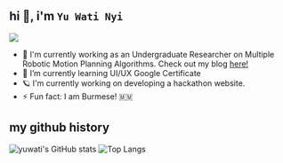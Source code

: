 
## hi  👋, i'm `Yu Wati Nyi` 
<img src="https://i.giphy.com/media/v1.Y2lkPTc5MGI3NjExbDgzMzlpc2loOGhubjY1aWRxemVtdjdsY2pmcWhneHE3Y3R3czcybyZlcD12MV9pbnRlcm5hbF9naWZfYnlfaWQmY3Q9Zw/9TYOxSLqBIrK0/giphy.gif"/>

- 🔭 I'm currently working as an Undergraduate Researcher on Multiple Robotic Motion Planning Algorithms. Check out my blog <a href="https://commons.mtholyoke.edu/roselab/yu-wati-nyi/">here!</a>
- 🌱 I’m currently learning UI/UX Google Certificate
- 🪐 I'm currently working on developing a hackathon website.  
- ⚡ Fun fact: I am Burmese! 🇲🇲

## my github history
![yuwati's GitHub stats](https://github-readme-stats.vercel.app/api?username=yuwatidora&theme=shadow_blue&icons=true&rank_icon=github)
![Top Langs](https://github-readme-stats.vercel.app/api/top-langs/?username=yuwatidora&layout=compact&theme=shadow_blue)

## 
<!--
**yuwatidora/yuwatidora** is a ✨ _special_ ✨ repository because its `README.md` (this file) appears on your GitHub profile.

Here are some ideas to get you started:

- 🔭 I’m currently working on ...
- 🌱 I’m currently learning ...
- 👯 I’m looking to collaborate on ...
- 🤔 I’m looking for help with ...
- 💬 Ask me about ...
- 📫 How to reach me: ...
- 😄 Pronouns: ...
- ⚡ Fun fact: ...
-->
